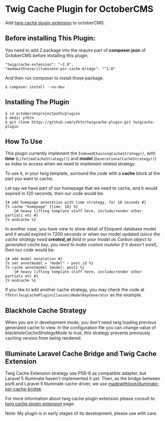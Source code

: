 # Twig Cache Plugin for OctoberCMS

Add [twig cache plugin extension](https://github.com/twigphp/twig-cache-extension) to octoberCMS.

## Before installing This Plugin:
You need to add 2 package into the *require* part of **composer.json** of OctoberCMS before installing this plugin.

```
"twig/cache-extension": "~1.0",
"madewithlove/illuminate-psr-cache-bridge": "^1.0"
```

And then run composer to install those package.

```
$ composer install --no-dev
```
## Installing The Plugin

```
$ cd octobercmsprojectpath/plugins
$ mkdir yfktn
$ git clone https://github.com/yfktn/twigcache-plugin.git twigcache-plugin
```

## How To Use

This plugin currently implement the ```IndexedChainingCacheStrategy()```, with **time** (```LifetimeCacheStrategy()```) and **model** (```GenerationalCacheStrategy()```) as index to access when we need to implement related strategy.

To use it, in your twig template, surround the code with a **cache** block at the part you want to cache.

Let say we have part of our homepage that we need to cache, and it would expired in 120 seconds, then our code would be:

```
{# add homepage annotation with time strategy, for 10 seconds #}
{% cache "homepage" {time: 10} %}
    {# heavy lifting template stuff here, include/render other partials etc #}
{% endcache %}
``` 

In another case, you have view to show detail of Eloquent database model and it would expired in 7200 seconds or when our model updated (*since the cache strategy need **created_at** field in your model as Carbon object to generated cache key, you need to make custom mutator if it doesn't exist*), then our code would be:

```
{# add model annotation #}
{% set annotmodel = "model" ~ post.id %}
{% cache annotmodel {model: post} %}
    {# heavy lifting template stuff here, include/render other partials etc #}
{% endcache %}
``` 

If you like to add another cache strategy, you may check the code at ```Yfktn\TwigCachePlugin\Classes\ModelKeyGenerator``` as the example.

## Blackhole Cache Strategy

When you are in development mode, you don't need twig loading previous generated cache to view. In the configuration file you can change value of *blackholeCacheStrategyMode* to true, this strategy prevents previously caching version from being rendered. 

## Illuminate Laravel Cache Bridge and Twig Cache Extension

Twig Cache Extension strategy use PSR-6 as compatible adapter, but Laravel 5 illuminate haven't implemented it yet. Then, as the bridge between psr6 and Laravel 5 Illuminate cache driver, we use [madewithlove/illuminate-psr-cache-bridge](https://github.com/madewithlove/illuminate-psr-cache-bridge).

For more information about twig cache plugin extension please consult to [twig cache plugin extension](https://github.com/twigphp/twig-cache-extension) page.

Note: My plugin is in early stages of its development, please use with care.